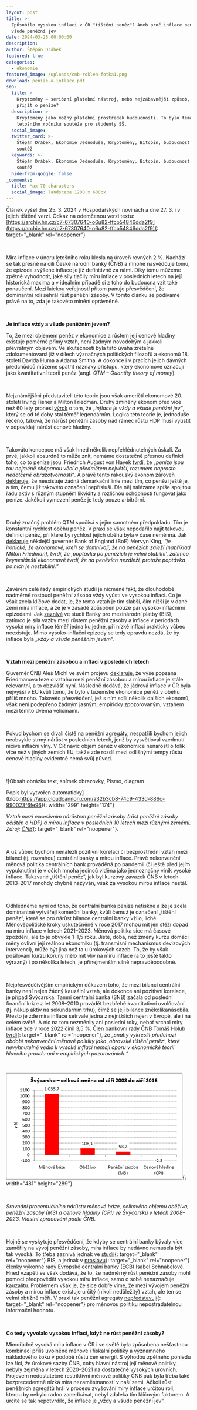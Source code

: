 ```yaml
---
layout: post
title: >-
  Způsobilo vysokou inflaci v ČR "tištění peněz"? Aneb proč inflace není vždy a
  všude peněžní jev
date: 2024-03-25 00:00:00
description:
author: Štěpán Drábek
featured: true
categories:
  - ekonomie
featured_image: /uploads/cnb-roklen-fotka1.png
download: penize-a-inflace.pdf
seo:
  title: >-
    Kryptoměny – seriózní platební nástroj, nebo nejzábavnější způsob, jak
    přijít o peníze?
  description: >-
    Kryptoměny jako možný platební prostředek budoucnosti. To bylo téma
    letošního ročníku soutěže pro studenty SŠ.
  social_image:
  twitter_card: >-
    Štěpán Drábek, Ekonomie Jednoduše, Kryptoměny, Bitcoin, budoucnost peněz,
    soutěž
  keywords: >-
    Štěpán Drábek, Ekonomie Jednoduše, Kryptoměny, Bitcoin, budoucnost peněz,
    soutěž
  hide-from-google: false
_comments:
  title: Max 70 characters
  social_image: landscape 1200 x 600px
---
```

Článek vyšel dne 25. 3. 2024 v Hospodářských novinách a dne 27.  3. i v jejich tištěné verzi. Odkaz na odemčenou verzi textu: [https://archiv.hn.cz/c7-67307640-o6u82-ffcb54846dda2f9](https://archiv.hn.cz/c7-67307640-o6u82-ffcb54846dda2f9){: target="_blank" rel="noopener"}

&nbsp;

Míra inflace v únoru letošního roku klesla na úroveň rovných 2 %. Nachází se tak přesně na cíli České národní banky (ČNB) a mnohé nasvědčuje tomu, že epizoda zvýšené inflace je již definitivně za námi. Díky tomu můžeme zpětně vyhodnotit, jaké síly tlačily míru inflace v posledních letech na její historická maxima a v ideálním případě si z toho do budoucna vzít také ponaučení. Mezi laickou veřejností přitom panuje přesvědčení, že dominantní roli sehrál růst peněžní zásoby. V tomto článku se podíváme právě na to, zda je takovéto mínění oprávněné.

&nbsp;

**Je inflace vždy a všude peněžním jevem?**

To, že mezi objemem peněz v ekonomice a růstem její cenové hladiny existuje poměrně přímý vztah, není žádným novodobým a jakkoli převratným objevem. Ve skutečnosti byla tato úvaha zřetelně zdokumentovaná již v dílech význačných politických filozofů a ekonomů 18. století Davida Huma a Adama Smitha. A dokonce i v pracích jejich dávných předchůdců můžeme spatřit náznaky přístupu, který ekonomové označují jako kvantitativní teorii peněz (angl. *QTM – Quantity theory of money*).

&nbsp;

Nejznámějšími představiteli této teorie jsou však američtí ekonomové 20. století Irving Fisher a Milton Friedman. Druhý zmíněný ekonom před více než 60 lety pronesl [výrok](https://miltonfriedman.hoover.org/internal/media/dispatcher/271018/full) o tom, že *„inflace je vždy a všude peněžní jev“*, který se od té doby stal téměř legendárním. Logika této teorie je, jednoduše řečeno, taková, že nárůst peněžní zásoby nad rámec růstu HDP musí vyústit v odpovídají nárůst cenové hladiny.

&nbsp;

Takováto koncepce má však hned několik nepřehlédnutelných úskalí. Za prvé, jakkoli absurdně to může znít, nemáme dostatečně přesnou definici toho, co to peníze jsou. Friedrich August von Hayek [tvrdí](https://www.mises.at/static/literatur/Buch/hayek-the-fatal-conceit.pdf), že *„peníze jsou tou nejméně chápanou věcí a předmětem největší, rozumem naprosto nedotčené obrazotvornosti“*. A právě tento rakouský ekonom zároveň [deklaruje](https://libinst.cz/wp-content/uploads/2017/03/Hayek_Soukrome_penize.pdf), že neexistuje žádná demarkační linie mezi tím, co penězi ještě je, a tím, čemu již takovéto označení nepřísluší. Dle něj nalézáme spíše spojitou řadu aktiv s různým stupněm likvidity a rozličnou schopností fungovat jako peníze. Jakékoli vymezení peněz je tedy pouze arbitrární.

&nbsp;

Druhý značný problém QTM spočívá v jejím samotném předpokladu. Tím je konstantní rychlost oběhu peněz. V praxi se však nepodařilo najít takovou definici peněz, při které by rychlost jejich oběhu byla v čase neměnná. Jak [deklaruje](https://bailiping.github.io/assets/docs/Books/alchemy.pdf) někdejší guvernér Bank of England (BoE) Mervyn King, *"je ironické, že ekonomové, kteří se domnívají, že na penězích záleží (například Milton Friedman), tvrdí, že ‚poptávka po penězích je velmi stabilní‘, zatímco keynesiánští ekonomové tvrdí, že na penězích nezáleží, protože poptávka po nich je nestabilní.“*

&nbsp;

Závěrem celé řady empirických studií je nicméně fakt, že dlouhodobě nadměrně rostoucí peněžní zásoba vždy vyústí ve vysokou inflaci. Co je však zcela klíčové dodat, je, že tento vztah je tím slabší, čím nižší je v dané zemi míra inflace, a že je v zásadě způsoben pouze pár vysoko-inflačními epizodami. Jak [zaznívá](https://www.bis.org/publ/bisbull67.pdf) ve studii Banky pro mezinárodní platby (BIS), zatímco je síla vazby mezi růstem peněžní zásoby a inflace v periodách vysoké míry inflace téměř jedna ku jedné, při nízké inflaci prakticky vůbec neexistuje. Mimo vysoko-inflační epizody se tedy opravdu nezdá, že by inflace byla *„vždy a všude peněžním jevem“*.

&nbsp;

**Vztah mezi peněžní zásobou a inflací v posledních letech**

Guvernér ČNB Aleš Michl ve svém projevu [deklaruje](https://www.cnb.cz/cs/verejnost/servis-pro-media/vystoupeni-konference-seminare/prezentace-a-vystoupeni/Cesta-k-cili-III/), že výše popsaná Friedmanova teze o vztahu mezi peněžní zásobou a mírou inflace je stále relevantní, a to obzvlášť nyní. Následně dodává, že jádrová inflace v ČR byla nejvyšší v EU kvůli tomu, že bylo v tuzemské ekonomice peněž v oběhu příliš mnoho. Takovéto přesvědčení, jež s ním sdílí několik dalších ekonomů, však není podepřeno žádným jasným, empiricky zpozorovaným, vztahem mezi těmito dvěma veličinami.

&nbsp;

Pokud bychom se dívali čistě na peněžní agregáty, nespatřili bychom jejich neobvykle strmý nárůst v posledních letech, jenž by vysvětloval vzedmutí ničivé inflační vlny. V ČR navíc objem peněz v ekonomice nenarostl o tolik více než v jiných zemích EU, takže zde rozdíl mezi odlišnými tempy růstu cenové hladiny evidentně nemá svůj původ.

&nbsp;

!\[Obsah obrázku text, snímek obrazovky, Písmo, diagram

Popis byl vytvořen automaticky\](blob:https://app.cloudcannon.com/a32b3cb8-74c9-433d-886c-990023f6fe96)\{: width="299" height="174"\}

*Vztah mezi excesivním nárůstem peněžní zásoby (růst peněžní zásoby očištěn o HDP) a mírou inflace v posledních 10 letech mezi různými zeměmi. Zdroj:* [*ČNB*](https://www.cnb.cz/export/sites/cnb/en/public/.galleries/media_service/conferences/speeches/download/holub_20240311_eefc.pdf){: target="_blank" rel="noopener"}*.*

&nbsp;

A už vůbec bychom nenalezli pozitivní korelaci či bezprostřední vztah mezi bilancí (tj. rozvahou) centrální banky a mírou inflace. Právě nekonvenční měnová politika centrálních bank prováděná po pandemii (či ještě před jejím vypuknutím) je v očích mnoha jedinců viděna jako jednoznačný viník vysoké inflace. Takzvané „tištění peněz“, jak byl kurzový závazek ČNB v letech 2013–2017 mnohdy chybně nazýván, však za vysokou mírou inflace nestál.

&nbsp;

Odhlédněme nyní od toho, že centrální banka peníze netiskne a že je zcela dominantně vytvářejí komerční banky, kvůli čemuž je označení „tištění peněz“, které se pro nárůst bilance centrální banky vžilo, liché. Měnověpolitické kroky uskutečněné v roce 2017 mohou mít jen stěží dopad na míru inflace v letech 2021–2023. Měnová politika sice má časové zpoždění, ale to je obvykle 1–1,5 roku. Jistě, doba, než změny kurzu domácí měny ovlivní její reálnou ekonomiku (tj. transmisní mechanismus devizových intervencí), může být jiná než ta u úrokových sazeb. To, že by však posilování kurzu koruny mělo mít vliv na míru inflace (a to ještě takto výrazný) i po několika letech, je přinejmenším silně nepravděpodobné.

&nbsp;

Nejpřesvědčivějším empirickým důkazem toho, že mezi bilancí centrální banky není nejen žádný kauzální vztah, ale dokonce ani pozitivní korelace, je případ Švýcarska. Tamní centrální banka (SNB) začala od poslední finanční krize z let 2008–2010 provádět bezbřehé kvantitativní uvolňování (tj. nákup aktiv na sekundárním trhu), čímž se její bilance zněkolikanásobila. Přesto je zde míra inflace setrvale jedna z nejnižších nejen v Evropě, ale i na celém světě. A nic na tom nezměnily ani poslední roky, neboť vrchol míry inflace zde v roce 2022 činil 3,5 %. Člen bankovní rady ČNB Tomáš Holub [tvrdí](https://www.cnb.cz/export/sites/cnb/en/public/.galleries/media_service/conferences/speeches/download/holub_20240311_eefc.pdf){: target="_blank" rel="noopener"}, že *„snahy vykreslit předchozí období nekonvenční měnové politiky jako ‚obrovské tištění peněz‘, které nevyhnutelně vedlo k vysoké inflaci nemají oporu v ekonomické teorii hlavního proudu ani v empirických pozorováních.“*

&nbsp;

![](/uploads/svycarsko-penezni-zasoba-obezivo-a-bilance-snb.jpeg){: width="481" height="289"}

&nbsp;

*Srovnání procentuálního nárůstu měnové báze, celkového objemu oběživa, peněžní zásoby (M3) a cenové hladiny (CPI) ve Švýcarsku v letech 2008–2023. Vlastní zpracování podle ČNB.*

&nbsp;

Hojně se vyskytuje přesvědčení, že kdyby se centrální banky bývaly více zaměřily na vývoj peněžní zásoby, míra inflace by nedávno nemusela být tak vysoká. To třeba zaznívá jednak ve [studii](https://www.bis.org/publ/bisbull67.pdf){: target="_blank" rel="noopener"} BIS, a jednak v [proslovu](https://www.ecb.europa.eu/press/key/date/2023/html/ecb.sp230925_1~7ad8ef22e2.en.html){: target="_blank" rel="noopener"} členky výkonné rady Evropské centrální banky (ECB) Isabel Schnabelové. Hned vzápětí se však dodává, že to, že nadměrný růst peněžní zásoby mohl pomoci předpovědět vysokou míru inflace, samo o sobě nenaznačuje kauzalitu. Problémem však je, že sice dobře víme, že mezi vývojem peněžní zásoby a mírou inflace existuje určitý (nikoli nedůležitý) vztah, ale ten se velmi obtížně měří. V praxi tak peněžní agregáty [nepředstavují](https://papers.ssrn.com/sol3/papers.cfm?abstract_id=356101){: target="_blank" rel="noopener"} pro měnovou politiku nepostradatelnou informační hodnotu.

&nbsp;

**Co tedy vyvolalo vysokou inflaci, když ne růst peněžní zásoby?**

Mimořádně vysoká míra inflace v ČR i ve světě byla způsobena nešťastnou kombinací příliš uvolněné měnové i fiskální politiky a významného nákladového šoku v podobě růstu cen energií. S výhodou zpětného pohledu lze říci, že úrokové sazby ČNB, coby hlavní nástroj její měnové politiky, nebyly zejména v letech 2020–2021 na dostatečně vysokých úrovních. Projevem nedostatečně restriktivní měnové politiky ČNB pak byla třeba také bezprecedentně nízká míra nezaměstnanosti v naší zemi. Ačkoli růst peněžních agregátů hrál v procesu zvyšování míry inflace určitou roli, kterou by nebylo radno zanedbávat, nebyl zdaleka tím klíčovým faktorem. A určitě se tak nepotvrdilo, že inflace je „vždy a všude peněžní jev“.

&nbsp;

&nbsp;